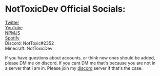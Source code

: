 # NotToxicDev Official Socials:

[Twitter](https://twitter.com/NotToxicDev)<br>
[YouTube](https://bit.ly/ntgyt)<br>
[NPMJS](https://www.npmjs.com/~nottoxicdev)<br>
[Spotify](https://open.spotify.com/artist/5UQVeMYia8lvZaXngOGcne?si=vlcSK4NWTrmgPxFEY4SWyQ)<br>
Discord: NotToxic#2352<br>
Minecraft: NotToxicDev<br>

If you have questions about accounts, or think new ones should be added, please DM me on discord. If you cant DM me that's because you are not in a server that i am in. Please join my [discord](https://discord.gg/97nehebDcf) server if that's the case.
